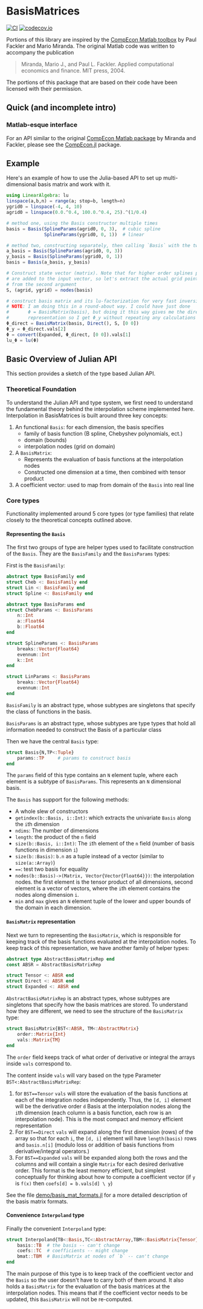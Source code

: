 # BasisMatrices

[![CI](https://github.com/QuantEcon/BasisMatrices.jl/actions/workflows/ci-master-workflow.yml/badge.svg)](https://github.com/QuantEcon/BasisMatrices.jl/actions/workflows/ci-master-workflow.yml) [![codecov.io](http://codecov.io/github/QuantEcon/BasisMatrices.jl/coverage.svg?branch=master)](http://codecov.io/github/QuantEcon/BasisMatrices.jl?branch=master)


Portions of this library are inspired by the [CompEcon Matlab toolbox](http://www4.ncsu.edu/~pfackler/compecon/toolbox.html) by Paul Fackler and Mario Miranda. The original Matlab code was written to accompany the publication

> Miranda, Mario J., and Paul L. Fackler. Applied computational economics and finance. MIT press, 2004.

The portions of this package that are based on their code have been licensed with their permission.

## Quick (and incomplete intro)


### Matlab-esque interface

For an API similar to the original [CompEcon Matlab package](http://www4.ncsu.edu/~pfackler/compecon/toolbox.html) by Miranda and Fackler, please see the [CompEcon.jl](https://github.com/QuantEcon/CompEcon.jl) package.

## Example

Here's an example of how to use the Julia-based API to set up multi-dimensional basis matrix and work with it.

```julia
using LinearAlgebra: lu
linspace(a,b,n) = range(a; stop=b, length=n)
ygrid0 = linspace(-4, 4, 10)
agrid0 = linspace(0.0.^0.4, 100.0.^0.4, 25).^(1/0.4)

# method one, using the Basis constructor multiple times
basis = Basis(SplineParams(agrid0, 0, 3),  # cubic spline
              SplineParams(ygrid0, 0, 1))  # linear

# method two, constructing separately, then calling `Basis` with the two
a_basis = Basis(SplineParams(agrid0, 0, 3))
y_basis = Basis(SplineParams(ygrid0, 0, 1))
basis = Basis(a_basis, y_basis)

# Construct state vector (matrix). Note that for higher order splines points
# are added to the input vector, so let's extract the actual grid points used
# from the second argument
S, (agrid, ygrid) = nodes(basis)

# construct basis matrix and its lu-factorization for very fast inversion
# NOTE: I am doing this in a round-about way. I could have just done
#       Φ = BasisMatrix(basis), but doing it this way gives me the direct
#       representation so I get Φ_y without repeating any calculations
Φ_direct = BasisMatrix(basis, Direct(), S, [0 0])
Φ_y = Φ_direct.vals[2]
Φ = convert(Expanded, Φ_direct, [0 0]).vals[1]
lu_Φ = lu(Φ)
```

## Basic Overview of Julian API

This section provides a sketch of the type based Julian API.

### Theoretical Foundation

To understand the Julian API and type system, we first need to understand the fundamental theory behind the interpolation scheme implemented here. Interpolation in BasisMatrices is built around three key concepts:

1. An functional `Basis`: for each dimension, the basis specifies
    - family of basis function (B spline, Chebyshev polynomials, ect.)
    - domain (bounds)
    - interpolation nodes (grid on domain)
2. A `BasisMatrix`:
    - Represents the evaluation of basis functions at the interpolation nodes
    - Constructed one dimension at a time, then combined with tensor product
3. A coefficient vector: used to map from domain of the `Basis` into real line

### Core types

Functionality implemented around 5 core types (or type families) that relate closely to the theoretical concepts outlined above.

#### Representing the `Basis`

The first two groups of type are helper types used to facilitate construction of the `Basis`. They are the `BasisFamily` and the `BasisParams` types:

First is the `BasisFamily`:

```julia
abstract type BasisFamily end
struct Cheb <: BasisFamily end
struct Lin <: BasisFamily end
struct Spline <: BasisFamily end

abstract type BasisParams end
struct ChebParams <: BasisParams
    n::Int
    a::Float64
    b::Float64
end

struct SplineParams <: BasisParams
    breaks::Vector{Float64}
    evennum::Int
    k::Int
end

struct LinParams <: BasisParams
    breaks::Vector{Float64}
    evennum::Int
end
```

`BasisFamily` is an abstract type, whose subtypes are singletons that specify the class of functions in the basis.

`BasisParams` is an abstract type, whose subtypes are type types that hold all information needed to construct the Basis of a particular class

Then we have the central `Basis` type:

```julia
struct Basis{N,TP<:Tuple}
    params::TP     # params to construct basis
end
```

The `params` field of this type contains an `N` element tuple, where each
element is a subtype of `BasisParams`. This represents an `N` dimensional
basis.

The `Basis` has support for the following methods:

- A whole slew of constructors
- `getindex(b::Basis, i::Int)`: which extracts the univariate `Basis` along the `i`th dimension
- `ndims`: The number of dimensions
- `length`: the product of the `n` field
- `size(b::Basis, i::Int)`: The `i`th element of the `n` field (number of basis functions in dimension `i`)
- `size(b::Basis)`: `b.n` as a tuple instead of a vector (similar to `size(a::Array)`)
- `==`: test two basis for equality
- `nodes(b::Basis)->(Matrix, Vector{Vector{Float64}})`: the interpolation nodes. the first element is the tensor product of all dimensions, second element is a vector of vectors, where the `i`th element contains the nodes along dimension `i`.
- `min` and `max` gives an `N` element tuple of the lower and upper bounds of the domain in each dimension.

#### `BasisMatrix` representation

Next we turn to representing the `BasisMatrix`, which is responsible for keeping track of the basis functions evaluated at the interpolation nodes. To keep track of this representation, we have another family of helper types:

```julia
abstract type AbstractBasisMatrixRep end
const ABSR = AbstractBasisMatrixRep

struct Tensor <: ABSR end
struct Direct <: ABSR end
struct Expanded <: ABSR end
```

`AbstractBasisMatrixRep` is an abstract types, whose subtypes are singletons that specify how the basis matrices are stored. To understand how they are different, we need to see the structure of the `BasisMatrix` type:

```julia
struct BasisMatrix{BST<:ABSR, TM<:AbstractMatrix}
    order::Matrix{Int}
    vals::Matrix{TM}
end
```

The `order` field keeps track of what order of derivative or integral the arrays inside `vals` correspond to.


The content inside `vals` will vary based on the type Parameter `BST<:AbstractBasisMatrixRep`:

1. for `BST==Tensor` `vals` will store the evaluation of the basis functions at each of the integration nodes independently. Thus, the `[d, i]` element will be the derivative order `d` Basis at the interpolation nodes along the `i`th dimension (each column is a basis function, each row is an interpolation node). This is the most compact and memory efficient representation
2. For `BST==Direct` `vals` will expand along the first dimension (rows) of the array so that for each `i`, the `[d, i]` element will have `length(basis)` rows and `basis.n[i]` (modulo loss or addition of basis functions from derivative/integral operators.)
3. For `BST==Expanded` `vals` will be expanded along both the rows and the columns and will contain a single `Matrix` for each desired derivative order. This format is the least memory efficient, but simplest conceptually for thinking about how to compute a coefficient vector (if `y` is `f(x)` then `coefs[d] = b.vals[d] \ y`)

See the file
[demo/basis_mat_formats.jl](https://github.com/QuantEcon/BasisMatrices.jl/blob/master/demo/basis_mat_formats.jl)
for a more detailed description of the basis matrix formats.

#### Convenience `Interpoland` type

Finally the convenient `Interpoland` type:

```julia
struct Interpoland{TB<:Basis,TC<:AbstractArray,TBM<:BasisMatrix{Tensor}}
    basis::TB  # the basis -- can't change
    coefs::TC  # coefficients -- might change
    bmat::TBM  # BasisMatrix at nodes of `b` -- can't change
end
```

The main purpose of this type is to keep track of the coefficient vector and the `Basis` so the user doesn't have to carry both of them around. It also holds a `BasisMatrix` for the evaluation of the basis matrices at the interpolation nodes. This means that if the coefficient vector needs to be updated, this `BasisMatrix` will not be re-computed.
